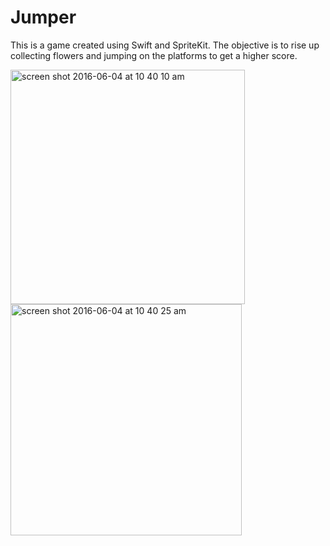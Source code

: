 # Jumper

This is a game created using Swift and SpriteKit. 
The objective is to rise up collecting flowers and jumping on the platforms to get a higher score.

<img width="375" alt="screen shot 2016-06-04 at 10 40 10 am" src="https://cloud.githubusercontent.com/assets/14020237/15801154/0c0f451a-2a41-11e6-9b74-9ea8293c0c51.png">

<img width="370" alt="screen shot 2016-06-04 at 10 40 25 am" src="https://cloud.githubusercontent.com/assets/14020237/15801162/33e9f512-2a41-11e6-98a2-1efc77284303.png">
